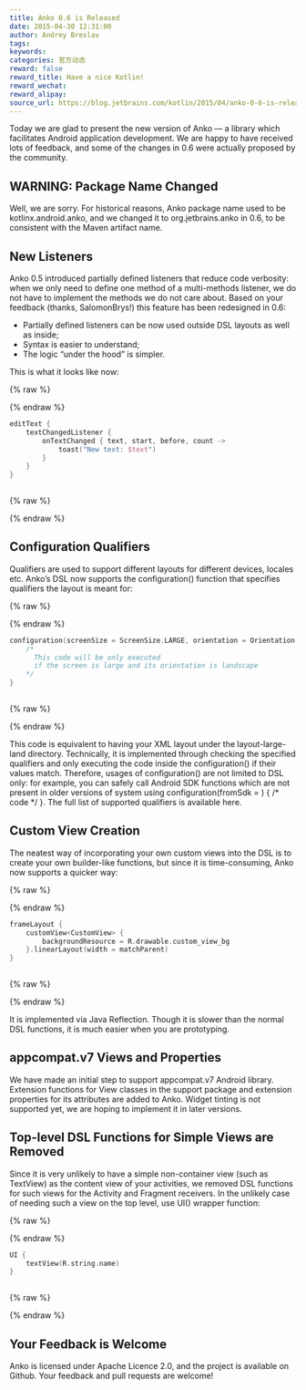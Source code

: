 ```yaml
---
title: Anko 0.6 is Released
date: 2015-04-30 12:31:00
author: Andrey Breslav
tags:
keywords:
categories: 官方动态
reward: false
reward_title: Have a nice Kotlin!
reward_wechat:
reward_alipay:
source_url: https://blog.jetbrains.com/kotlin/2015/04/anko-0-6-is-released/
---
```


Today we are glad to present the new version of Anko — a library which facilitates Android application development. We are happy to have received lots of feedback, and some of the changes in 0.6 were actually proposed by the community.
## WARNING: Package Name Changed

Well, we are sorry. For historical reasons, Anko package name used to be kotlinx.android.anko, and we changed it to org.jetbrains.anko in 0.6, to be consistent with the Maven artifact name.
## New Listeners

Anko 0.5 introduced partially defined listeners that reduce code verbosity: when we only need to define one method of a multi-methods listener, we do not have to implement the methods we do not care about. Based on your feedback (thanks, SalomonBrys!) this feature has been redesigned in 0.6:

* Partially defined listeners can be now used outside DSL layouts as well as inside;
* Syntax is easier to understand;
* The logic “under the hood” is simpler.

This is what it looks like now:

{% raw %}
<p></p>
{% endraw %}

```kotlin
editText {
    textChangedListener {
        onTextChanged { text, start, before, count ->
            toast("New text: $text")
        }
    }
}
 
```

{% raw %}
<p></p>
{% endraw %}

## Configuration Qualifiers

Qualifiers are used to support different layouts for different devices, locales etc.
Anko’s DSL now supports the configuration() function that specifies qualifiers the layout is meant for:

{% raw %}
<p></p>
{% endraw %}

```kotlin
configuration(screenSize = ScreenSize.LARGE, orientation = Orientation.LANDSCAPE) {
    /*
      This code will be only executed
      if the screen is large and its orientation is landscape
    */
}
 
```

{% raw %}
<p></p>
{% endraw %}

This code is equivalent to having your XML layout under the layout-large-land directory. Technically, it is implemented through checking the specified qualifiers and only executing the code inside the configuration() if their values match. Therefore, usages of configuration() are not limited to DSL only: for example, you can safely call Android SDK functions which are not present in older versions of system using configuration(fromSdk = <version>) { /* code  */ }.
The full list of supported qualifiers is available here.
## Custom View Creation

The neatest way of incorporating your own custom views into the DSL is to create your own builder-like functions, but since it is time-consuming, Anko now supports a quicker way:

{% raw %}
<p></p>
{% endraw %}

```kotlin
frameLayout {
    customView<CustomView> {
        backgroundResource = R.drawable.custom_view_bg
    }.linearLayout(width = matchParent)
}
 
```

{% raw %}
<p></p>
{% endraw %}

It is implemented via Java Reflection. Though it is slower than the normal DSL functions, it is much easier when you are prototyping.
## appcompat.v7 Views and Properties

We have made an initial step to support appcompat.v7 Android library. Extension functions for View classes in the support package and extension properties for its attributes are added to Anko. Widget tinting is not supported yet, we are hoping to implement it in later versions.
## Top-level DSL Functions for Simple Views are Removed

Since it is very unlikely to have a simple non-container view (such as TextView) as the content view of your activities, we removed DSL functions for such views for the Activity and Fragment receivers. In the unlikely case of needing such a view on the top level, use UI() wrapper function:

{% raw %}
<p></p>
{% endraw %}

```kotlin
UI {
    textView(R.string.name)
}
 
```

{% raw %}
<p></p>
{% endraw %}

## Your Feedback is Welcome

Anko is licensed under Apache Licence 2.0, and the project is available on Github.
Your feedback and pull requests are welcome!
